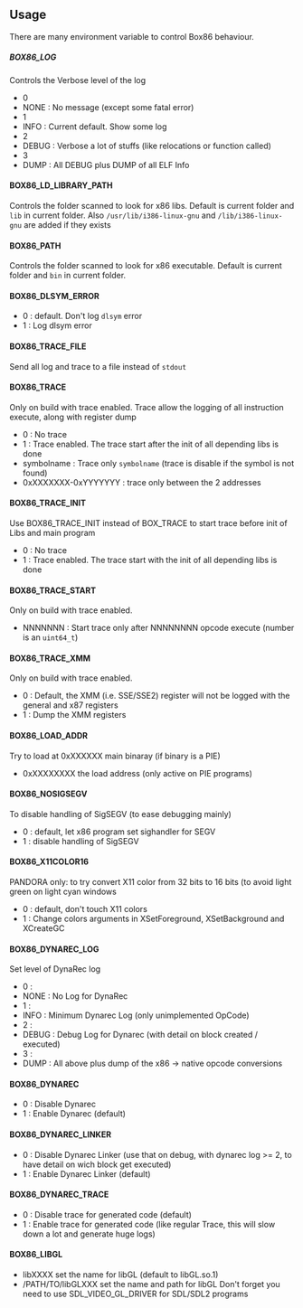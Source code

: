 Usage
----

There are many environment variable to control Box86 behaviour. 

##### BOX86_LOG
Controls the Verbose level of the log
 * 0
 * NONE : No message (except some fatal error)
 * 1
 * INFO : Current default. Show some log
 * 2
 * DEBUG : Verbose a lot of stuffs (like relocations or function called)
 * 3
 * DUMP : All DEBUG plus DUMP of all ELF Info

#### BOX86_LD_LIBRARY_PATH
Controls the folder scanned to look for x86 libs. Default is current folder and `lib` in current folder.
Also `/usr/lib/i386-linux-gnu` and `/lib/i386-linux-gnu` are added if they exists

#### BOX86_PATH
Controls the folder scanned to look for x86 executable. Default is current folder and `bin` in current folder.

#### BOX86_DLSYM_ERROR
* 0 : default. Don't log `dlsym` error
* 1 : Log dlsym error

#### BOX86_TRACE_FILE
Send all log and trace to a file instead of `stdout`

#### BOX86_TRACE
Only on build with trace enabled. Trace allow the logging of all instruction execute, along with register dump
* 0 : No trace
* 1 : Trace enabled. The trace start after the init of all depending libs is done
* symbolname : Trace only `symbolname` (trace is disable if the symbol is not found)
* 0xXXXXXXX-0xYYYYYYY : trace only between the 2 addresses

#### BOX86_TRACE_INIT
Use BOX86_TRACE_INIT instead of BOX_TRACE to start trace before init of Libs and main program
* 0 : No trace
* 1 : Trace enabled. The trace start with the init of all depending libs is done

#### BOX86_TRACE_START
Only on build with trace enabled.
* NNNNNNN : Start trace only after NNNNNNNN opcode execute (number is an `uint64_t`)

#### BOX86_TRACE_XMM
Only on build with trace enabled.
* 0 : Default, the XMM (i.e. SSE/SSE2) register will not be logged with the general and x87 registers
* 1 : Dump the XMM registers

#### BOX86_LOAD_ADDR
Try to load at 0xXXXXXX main binaray (if binary is a PIE)
* 0xXXXXXXXX the load address (only active on PIE programs)

#### BOX86_NOSIGSEGV
To disable handling of SigSEGV (to ease debugging mainly)
* 0 : default, let x86 program set sighandler for SEGV
* 1 : disable handling of SigSEGV

#### BOX86_X11COLOR16
PANDORA only: to try convert X11 color from 32 bits to 16 bits (to avoid light green on light cyan windows
* 0 : default, don't touch X11 colors
* 1 : Change colors arguments in XSetForeground, XSetBackground and XCreateGC

#### BOX86_DYNAREC_LOG
Set level of DynaRec log
 * 0 :
 * NONE : No Log for DynaRec
 * 1 :
 * INFO : Minimum Dynarec Log (only unimplemented OpCode)
 * 2 :
 * DEBUG : Debug Log for Dynarec (with detail on block created / executed)
 * 3 :
 * DUMP : All above plus dump of the x86 -> native opcode conversions

#### BOX86_DYNAREC
 * 0 : Disable Dynarec
 * 1 : Enable Dynarec (default)

#### BOX86_DYNAREC_LINKER
 * 0 : Disable Dynarec Linker (use that on debug, with dynarec log >= 2, to have detail on wich block get executed)
 * 1 : Enable Dynarec Linker (default)

#### BOX86_DYNAREC_TRACE
 * 0 : Disable trace for generated code (default)
 * 1 : Enable trace for generated code (like regular Trace, this will slow down a lot and generate huge logs)

#### BOX86_LIBGL
 * libXXXX set the name for libGL (default to libGL.so.1)
 * /PATH/TO/libGLXXX set the name and path for libGL
 Don't forget you need to use SDL_VIDEO_GL_DRIVER for SDL/SDL2 programs
